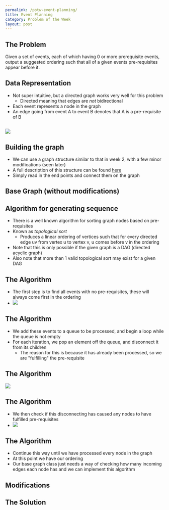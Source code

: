 ```yaml
---
permalink: /potw-event-planning/
title: Event Planning
category: Problem of the Week
layout: post
---
```


## The Problem

Given a set of events, each of which having 0 or more prerequisite events,
output a suggested ordering such that all of a given events pre-requisites appear before it.

## Data Representation

- Not super intuitive, but a directed graph works very well for this problem
    - Directed meaning that edges are *not* bidirectional
- Each event represents a node in the graph
- An edge going from event A to event B denotes that A is a pre-requisite of B

## ![]({{site.file}}/images/potw/topoclasses.png)

## Building the graph

- We can use a graph structure similar to that in week 2, with a few minor modifications (seen later)
- A full description of this structure can be found [here](http://quinnftw.com/c++-graph-implementation/)
- Simply read in the end points and connect them on the graph

## Base Graph (without modifications)

<script src="https://gist.github.com/Quinny/a92c42c628983ef3142c.js"></script>

## Algorithm for generating sequence

- There is a well known algorithm for sorting graph nodes based on pre-requisites
- Known as *topological sort*
    - Produces a linear ordering of vertices such that for every directed edge uv from vertex u to vertex v, u comes before v in the ordering
- Note that this is only possible if the given graph is a DAG (directed acyclic graph)
- Also note that more than 1 valid topological sort may exist for a given DAG

## The Algorithm

- The first step is to find all events with no pre-requisites, these will always come first in the ordering
- ![]({{site.file}}/images/potw/topoclasses1.png)

## The Algorithm

- We add these events to a queue to be processed, and begin a loop while the queue is not empty
- For each iteration, we pop an element off the queue, and disconnect it from its children
    - The reason for this is because it has already been processed, so we are "fulfilling" the pre-requisite

## The Algorithm

![]({{site.file}}/images/potw/topoclasses2.png)

## The Algorithm

- We then check if this disconnecting has caused any nodes to have fulfilled pre-requisites
- ![]({{site.file}}/images/potw/topoclasses3.png)

## The Algorithm

- Continue this way until we have processed every node in the graph
- At this point we have our ordering
- Our base graph class just needs a way of checking how many incoming edges each 
node has and we can implement this algorithm

## Modifications

<script src="https://gist.github.com/Quinny/d0f0373480edfec058c5.js"></script>

## The Solution

<script src="https://gist.github.com/Quinny/4eb1591cb2c355e8cd17.js">
